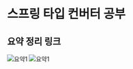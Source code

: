 # 스프링 타입 컨버터 공부

## 요약 정리 링크
![요약1](https://blog.naver.com/zbqmgldjfh/222591344408)
![요약1](https://blog.naver.com/zbqmgldjfh/222591936978)